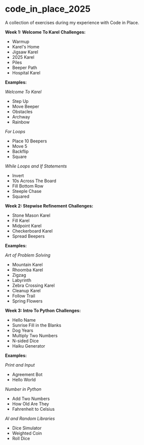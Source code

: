 # code_in_place_2025
A collection of exercises during my experience with Code in Place.

**Week 1: Welcome To Karel**
__Challenges:__
- Warmup
- Karel's Home
- Jigsaw Karel
- 2025 Karel
- Piles
- Beeper Path
- Hospital Karel

__Examples:__

*Welcome To Karel*
- Step Up
- Move Beeper
- Obstacles
- Archway
- Rainbow

*For Loops*
- Place 10 Beepers
- Move 5
- Backflip
- Square

*While Loops and If Statements*
- Invert
- 10s Across The Board
- Fill Bottom Row
- Steeple Chase
- Squared

**Week 2: Stepwise Refinement**
__Challenges:__
- Stone Mason Karel
- Fill Karel
- Midpoint Karel
- Checkerboard Karel
- Spread Beepers

__Examples:__

*Art of Problem Solving*
- Mountain Karel
- Rhoomba Karel
- Zigzag
- Labyrinth
- Zebra Crossing Karel
- Cleanup Karel
- Follow Trail
- Spring Flowers

**Week 3: Intro To Python**
__Challenges:__
- Hello Name
- Sunrise Fill in the Blanks
- Dog Years
- Multiply Two Numbers
- N-sided Dice
- Haiku Generator

__Examples:__

*Print and Input*
- Agreement Bot
- Hello World

*Number in Python*
- Add Two Numbers
- How Old Are They
- Fahrenheit to Celsius

*AI and Random Libraries*
- Dice Simulator
- Weighted Coin
- Roll Dice